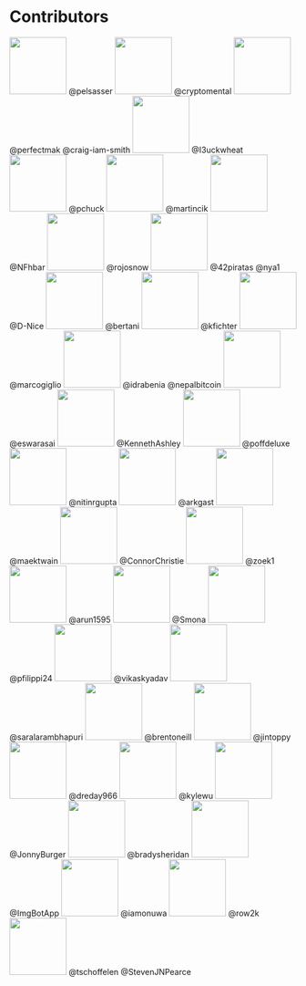 # Contributors 
<img src="https://avatars1.githubusercontent.com/u/15096737?v=4" width="100px;"/>   
@pelsasser   
<img src="https://avatars0.githubusercontent.com/u/20819151?v=4" width="100px;"/>   
@cryptomental   
<img src="https://avatars3.githubusercontent.com/u/3120013?v=4" width="100px;"/>   
@perfectmak   
@craig-iam-smith   
<img src="https://avatars0.githubusercontent.com/u/4411701?v=4" width="100px;"/>   
@I3uckwheat   
<img src="https://avatars0.githubusercontent.com/u/1089926?v=4" width="100px;"/>   
@pchuck   
<img src="https://avatars1.githubusercontent.com/u/2183?v=4" width="100px;"/>   
@martincik   
<img src="https://avatars3.githubusercontent.com/u/23327624?v=4" width="100px;"/>   
@NFhbar   
<img src="https://avatars2.githubusercontent.com/u/778262?v=4" width="100px;"/>   
@rojosnow   
<img src="https://avatars1.githubusercontent.com/u/18232600?v=4" width="100px;"/>   
@42piratas   
@nya1   
@D-Nice   
<img src="https://avatars1.githubusercontent.com/u/239297?v=4" width="100px;"/>   
@bertani   
<img src="https://avatars1.githubusercontent.com/u/14298799?v=4" width="100px;"/>   
@kfichter   
<img src="https://avatars0.githubusercontent.com/u/726667?v=4" width="100px;"/>   
@marcogiglio   
<img src="https://avatars2.githubusercontent.com/u/1108467?v=4" width="100px;"/>   
@idrabenia   
@nepalbitcoin   
<img src="https://avatars2.githubusercontent.com/u/5172086?v=4" width="100px;"/>   
@eswarasai   
<img src="https://avatars3.githubusercontent.com/u/1138619?v=4" width="100px;"/>   
@KennethAshley   
<img src="https://avatars0.githubusercontent.com/u/766596?v=4" width="100px;"/>   
@poffdeluxe   
<img src="https://avatars0.githubusercontent.com/u/4952395?v=4" width="100px;"/>   
@nitinrgupta   
<img src="https://avatars0.githubusercontent.com/u/5279327?v=4" width="100px;"/>   
@arkgast   
<img src="https://avatars3.githubusercontent.com/u/8274610?v=4" width="100px;"/>   
@maektwain   
<img src="https://avatars3.githubusercontent.com/u/1206980?v=4" width="100px;"/>   
@ConnorChristie   
<img src="https://avatars1.githubusercontent.com/u/660973?v=4" width="100px;"/>   
@zoek1   
<img src="https://avatars2.githubusercontent.com/u/7039523?v=4" width="100px;"/>   
@arun1595   
<img src="https://avatars1.githubusercontent.com/u/7091399?v=4" width="100px;"/>   
@Smona   
<img src="https://avatars3.githubusercontent.com/u/4476695?v=4" width="100px;"/>   
@pfilippi24   
<img src="https://avatars1.githubusercontent.com/u/12607959?v=4" width="100px;"/>   
@vikaskyadav   
<img src="https://avatars3.githubusercontent.com/u/4161839?v=4" width="100px;"/>   
@saralarambhapuri   
<img src="https://avatars3.githubusercontent.com/u/8314590?v=4" width="100px;"/>   
@brentoneill   
<img src="https://avatars3.githubusercontent.com/u/3390198?v=4" width="100px;"/>   
@jintoppy   
<img src="https://avatars0.githubusercontent.com/u/9654172?v=4" width="100px;"/>   
@dreday966   
<img src="https://avatars0.githubusercontent.com/u/180198?v=4" width="100px;"/>   
@kylewu   
<img src="https://avatars2.githubusercontent.com/u/1629785?v=4" width="100px;"/>   
@JonnyBurger   
<img src="https://avatars1.githubusercontent.com/u/12404896?v=4" width="100px;"/>   
@bradysheridan   
<img src="https://avatars1.githubusercontent.com/u/31427850?v=4" width="100px;"/>   
@ImgBotApp   
<img src="https://avatars1.githubusercontent.com/u/6551094?v=4" width="100px;"/>   
@iamonuwa   
<img src="https://avatars0.githubusercontent.com/u/16962433?v=4" width="100px;"/>   
@row2k   
<img src="https://avatars3.githubusercontent.com/u/666220?v=4" width="100px;"/>   
@tschoffelen   
@StevenJNPearce   
